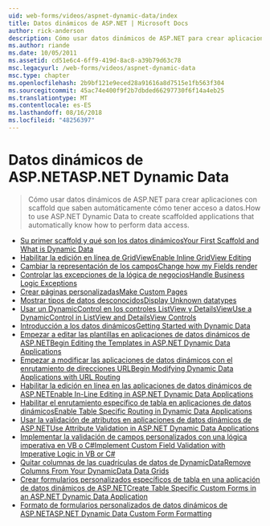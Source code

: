 ```yaml
---
uid: web-forms/videos/aspnet-dynamic-data/index
title: Datos dinámicos de ASP.NET | Microsoft Docs
author: rick-anderson
description: Cómo usar datos dinámicos de ASP.NET para crear aplicaciones con scaffold que saben automáticamente cómo tener acceso a datos.
ms.author: riande
ms.date: 10/05/2011
ms.assetid: cd51e6c4-6ff9-419d-8ac8-a39b79d63c78
msc.legacyurl: /web-forms/videos/aspnet-dynamic-data
msc.type: chapter
ms.openlocfilehash: 2b9bf121e9eced28a91616a8d7515e1fb563f304
ms.sourcegitcommit: 45ac74e400f9f2b7dbded66297730f6f14a4eb25
ms.translationtype: MT
ms.contentlocale: es-ES
ms.lasthandoff: 08/16/2018
ms.locfileid: "48256397"
---
```

<a name="aspnet-dynamic-data"></a><span data-ttu-id="37123-103">Datos dinámicos de ASP.NET</span><span class="sxs-lookup"><span data-stu-id="37123-103">ASP.NET Dynamic Data</span></span>
====================
> <span data-ttu-id="37123-104">Cómo usar datos dinámicos de ASP.NET para crear aplicaciones con scaffold que saben automáticamente cómo tener acceso a datos.</span><span class="sxs-lookup"><span data-stu-id="37123-104">How to use ASP.NET Dynamic Data to create scaffolded applications that automatically know how to perform data access.</span></span>


- [<span data-ttu-id="37123-105">Su primer scaffold y qué son los datos dinámicos</span><span class="sxs-lookup"><span data-stu-id="37123-105">Your First Scaffold and What is Dynamic Data</span></span>](your-first-scaffold-and-what-is-dynamic-data.md)
- [<span data-ttu-id="37123-106">Habilitar la edición en línea de GridView</span><span class="sxs-lookup"><span data-stu-id="37123-106">Enable Inline GridView Editing</span></span>](how-do-i-enable-inline-gridview-editing.md)
- [<span data-ttu-id="37123-107">Cambiar la representación de los campos</span><span class="sxs-lookup"><span data-stu-id="37123-107">Change how my Fields render</span></span>](how-do-i-change-how-my-fields-render.md)
- [<span data-ttu-id="37123-108">Controlar las excepciones de la lógica de negocios</span><span class="sxs-lookup"><span data-stu-id="37123-108">Handle Business Logic Exceptions</span></span>](how-do-i-handle-business-logic-exceptions.md)
- [<span data-ttu-id="37123-109">Crear páginas personalizadas</span><span class="sxs-lookup"><span data-stu-id="37123-109">Make Custom Pages</span></span>](how-do-i-make-custom-pages.md)
- [<span data-ttu-id="37123-110">Mostrar tipos de datos desconocidos</span><span class="sxs-lookup"><span data-stu-id="37123-110">Display Unknown datatypes</span></span>](how-do-i-display-unknown-datatypes.md)
- [<span data-ttu-id="37123-111">Usar un DynamicControl en los controles ListView y DetailsView</span><span class="sxs-lookup"><span data-stu-id="37123-111">Use a DynamicControl in ListView and DetailsView Controls</span></span>](how-do-i-use-a-dynamiccontrol-in-listview-and-detailsview-controls.md)
- [<span data-ttu-id="37123-112">Introducción a los datos dinámicos</span><span class="sxs-lookup"><span data-stu-id="37123-112">Getting Started with Dynamic Data</span></span>](getting-started-with-dynamic-data.md)
- [<span data-ttu-id="37123-113">Empezar a editar las plantillas en aplicaciones de datos dinámicos de ASP.NET</span><span class="sxs-lookup"><span data-stu-id="37123-113">Begin Editing the Templates in ASP.NET Dynamic Data Applications</span></span>](begin-editing-the-templates-in-aspnet-dynamic-data-applications.md)
- [<span data-ttu-id="37123-114">Empezar a modificar las aplicaciones de datos dinámicos con el enrutamiento de direcciones URL</span><span class="sxs-lookup"><span data-stu-id="37123-114">Begin Modifying Dynamic Data Applications with URL Routing</span></span>](begin-modifying-dynamic-data-applications-with-url-routing.md)
- [<span data-ttu-id="37123-115">Habilitar la edición en línea en las aplicaciones de datos dinámicos de ASP.NET</span><span class="sxs-lookup"><span data-stu-id="37123-115">Enable In-Line Editing in ASP.NET Dynamic Data Applications</span></span>](enable-in-line-editing-in-aspnet-dynamic-data-applications.md)
- [<span data-ttu-id="37123-116">Habilitar el enrutamiento específico de tabla en aplicaciones de datos dinámicos</span><span class="sxs-lookup"><span data-stu-id="37123-116">Enable Table Specific Routing in Dynamic Data Applications</span></span>](how-to-enable-table-specific-routing-in-dynamic-data-applications.md)
- [<span data-ttu-id="37123-117">Usar la validación de atributos en aplicaciones de datos dinámicos de ASP.NET</span><span class="sxs-lookup"><span data-stu-id="37123-117">Use Attribute Validation in ASP.NET Dynamic Data Applications</span></span>](how-to-use-attribute-validation-in-aspnet-dynamic-data-applications.md)
- [<span data-ttu-id="37123-118">Implementar la validación de campos personalizados con una lógica imperativa en VB o C#</span><span class="sxs-lookup"><span data-stu-id="37123-118">Implement Custom Field Validation with Imperative Logic in VB or C#</span></span>](how-to-implement-custom-field-validation-with-imperative-logic-in-vb-or-c.md)
- [<span data-ttu-id="37123-119">Quitar columnas de las cuadrículas de datos de DynamicData</span><span class="sxs-lookup"><span data-stu-id="37123-119">Remove Columns From Your DynamicData Data Grids</span></span>](how-to-remove-columns-from-your-dynamicdata-data-grids.md)
- [<span data-ttu-id="37123-120">Crear formularios personalizados específicos de tabla en una aplicación de datos dinámicos de ASP.NET</span><span class="sxs-lookup"><span data-stu-id="37123-120">Create Table Specific Custom Forms in an ASP.NET Dynamic Data Application</span></span>](how-to-create-table-specific-custom-forms-in-an-aspnet-dynamic-data-application.md)
- [<span data-ttu-id="37123-121">Formato de formularios personalizados de datos dinámicos de ASP.NET</span><span class="sxs-lookup"><span data-stu-id="37123-121">ASP.NET Dynamic Data Custom Form Formatting</span></span>](aspnet-dynamic-data-custom-form-formatting.md)
